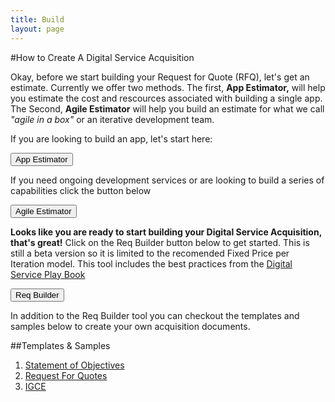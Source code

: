 ```yaml
---
title: Build
layout: page
---
```


#How to Create A Digital Service Acquisition 

Okay, before we start building your Request for Quote (RFQ), let's get an estimate. Currently we offer two methods. The first, <strong>App Estimator,</strong> will help you estimate the cost and rescources associated with building a single app.  The Second, <strong>Agile Estimator</strong> will help you build an estimate for what we call <em>"agile in a box"</em> or an iterative development team.

<p>If you are looking to build an app, let's start here:</p>
<p><div><FORM>
<INPUT TYPE="button" VALUE="App Estimator" onClick="parent.location='https://pre-award.herokuapp.com/'">
</FORM>
</div></p>

<p>If you need ongoing development services or are looking to build a series of capabilities click the button below</p>
<p><div><FORM>
<INPUT TYPE="button" VALUE="Agile Estimator" onClick="parent.location='https://docs.google.com/a/gsa.gov/document/d/1o64xuqUNTwKYs0x-bYLPPFinUgCE5Q2ii-76nG9E4to/edit?usp=sharing'">
</FORM></div></p>

<strong>Looks like you are ready to start building your Digital Service Acquisition, that's great!</strong> Click on the Req Builder  button below to get started. This is still a beta version so it is limited to the recomended Fixed Price per Iteration model. This tool includes the best practices from the <a href="https://playbook.cio.gov/">Digital Service Play Book</a>


<FORM>
<INPUT TYPE="button" VALUE="Req Builder" onClick="parent.location='https://acquisition-planning-beta.herokuapp.com/'">
</FORM>

In addition to the Req Builder tool you can checkout the templates and samples below to create your own acquisition documents.
<span class="anchor" id="data-custodian-development"></span>

##Templates & Samples

1. [Statement of Objectives](/developers)
2. [Request For Quotes](https://github.com/energyos/OpenESPI-Common-java/blob/master/etc/espiDerived.xsd)
3. [IGCE](/library/video)



